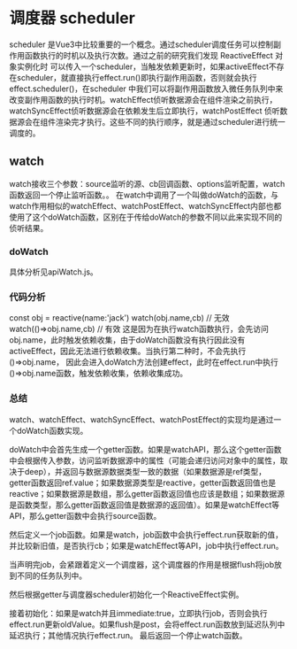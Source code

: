 # 调度器 scheduler

scheduler 是Vue3中比较重要的一个概念。通过scheduler调度任务可以控制副作用函数执行的时机以及执行次数。通过之前的研究我们发现 ReactiveEffect 对象实例化时
可以传入一个scheduler，当触发依赖更新时，如果activeEffect不存在scheduler，就直接执行effect.run()即执行副作用函数，否则就会执行effect.scheduler()，在scheduler
中我们可以将副作用函数放入微任务队列中来改变副作用函数的执行时机。watchEffect侦听数据源会在组件渲染之前执行，watchSyncEffect侦听数据源会在依赖发生后立即执行，watchPostEffect
侦听数据源会在组件渲染完才执行。这些不同的执行顺序，就是通过scheduler进行统一调度的。

## watch
watch接收三个参数：source监听的源、cb回调函数、options监听配置，watch函数返回一个停止监听函数。。
在watch中调用了一个叫做doWatch的函数，与watch作用相似的watchEffect、watchPostEffect、watchSyncEffect内部也都使用了这个doWatch函数，区别在于传给doWatch的参数不同以此来实现不同的侦听结果。

### doWatch
具体分析见apiWatch.js。

### 代码分析
const obj = reactive(name:'jack')
watch(obj.name,cb) // 无效
watch(()=>obj.name,cb) // 有效
这是因为在执行watch函数执行，会先访问obj.name，此时触发依赖收集，由于doWatch函数没有执行因此没有activeEffect，因此无法进行依赖收集。当执行第二种时，不会先执行()=>obj.name，
因此会进入doWatch方法创建effect，此时在effect.run中执行()=>obj.name函数，触发依赖收集，依赖收集成功。

### 总结
watch、watchEffect、watchSyncEffect、watchPostEffect的实现均是通过一个doWatch函数实现。

doWatch中会首先生成一个getter函数。如果是watchAPI，那么这个getter函数中会根据传入参数，访问监听数据源中的属性（可能会递归访问对象中的属性，取决于deep），并返回与数据源数据类型一致的数据（如果数据源是ref类型，getter函数返回ref.value；如果数据源类型是reactive，getter函数返回值也是reactive；如果数据源是数组，那么getter函数返回值也应该是数组；如果数据源是函数类型，那么getter函数返回值是数据源的返回值）。如果是watchEffect等API，那么getter函数中会执行source函数。

然后定义一个job函数。如果是watch，job函数中会执行effect.run获取新的值，并比较新旧值，是否执行cb；如果是watchEffect等API，job中执行effect.run。

当声明完job，会紧跟着定义一个调度器，这个调度器的作用是根据flush将job放到不同的任务队列中。

然后根据getter与调度器scheduler初始化一个ReactiveEffect实例。

接着初始化：如果是watch并且immediate:true，立即执行job，否则会执行effect.run更新oldValue。如果flush是post，会将effect.run函数放到延迟队列中延迟执行；其他情况执行effect.run。
最后返回一个停止watch函数。